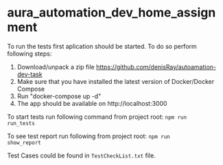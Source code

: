 # aura_automation_dev_home_assignment

To run the tests first aplication should be started. To do so perform following steps:
1. Download/unpack a zip file
https://github.com/denisRay/autoamation-dev-task
2. Make sure that you have installed the latest version of Docker/Docker Compose
3. Run "docker-compose up -d"
4. The app should be available on http://localhost:3000

To start tests run following command from project root:
<code>npm run run_tests</code>

To see test report run following from project root:
<code>npm run show_report</code>

Test Cases could be found in <code>TestCheckList.txt</code> file.

